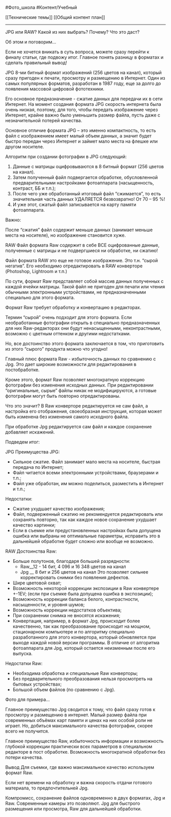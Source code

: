#Фото_школа #Контент/Учебный 

[[Технические темы]]
[[Общий контент план]]

__________
JPG или RAW?
Какой из них выбрать? Почему? Что это даст?

Об этом и поговорим...

Если не хочется вникать в суть вопроса, можете сразу перейти к финалу статьи, где подвожу итог. Главное понять разницу в форматах и сделать правильный вывод! 

JPG
8-ми битный формат изображений (256 цветов на канал), который сразу пригоден к печати, просмотру и размещению в Интернет. Один из самых популярных форматов, разработан в 1987 году, еще за долго до появления массовой цифровой фототехники.

Его основное предназначение - сжатие данных для передачи их в сети Интернет.
На момент создания формата JPG скорость интернета была очень низкая, поэтому, для того, чтобы передать изображение через Интернет, крайне важно было уменьшить размер файла, пусть даже с незначительной потерей качества.

Основное отличие формата JPG – это именно компактность, то есть файл с изображением имеет малый объем данных, а значит будет быстро передан через Интернет и займет мало места на флешке или другом носителе.

Алгоритм при создании фотографии в JPG следующий:

1. Данные с матрицы оцифровываются в 8 битный формат (256 цветов на канал).
2. Затем полученный файл подвергается обработке, обусловленной предварительными настройками фотоаппарата (насыщенность, контраст, ББ и т.п.);
3. После чего уже обработанный итоговый файл “сжимается”, то есть значительная часть данных УДАЛЯЕТСЯ безвозвратно! От 70 – 95 %!
4. И уже этот, сжатый файл записывается на карту памяти фотоаппарата.

Важно:

После “сжатия” файл содержит меньше данных (занимает меньше места на носителе), но изображение становится хуже.


RAW
Файл формата Raw содержит в себе ВСЕ оцифрованные данные, полученные с матрицы и не подвергшиеся ни обработке, ни сжатию!

Файл формата RAW это еще не готовое изображение. Это т.н. “сырой негатив”. Его необходимо отредактировать в RAW конверторе (Photoshop, Lightroom и т.п.)

По сути, формат Raw представляет собой массив данных полученных с каждой ячейки матрицы.
Такой файл не пригоден для печати или чтения обычными электронными устройствами, не предназначенными специально для этого формата.

Формат Raw требует обработку и конвертацию в редакторах.

Термин “сырой” очень подходит для этого формата. Если необработанные фотографии открыть в специально предназначенных для них Raw-редакторах они будут ненасыщенными, неконтрастными, возможно с цветным оттенком и другими недостатками.

Но, все достоинство этого формата заключается в том, что приготовить из этого “сырого” продукта можно что угодно!

Главный плюс формата Raw - избыточность данных по сравнению с Jpg. Это дает широкие возможности для редактирования в постобработке. 

Кроме этого, формат Raw позволяет многократную коррекцию фотографии без изменения исходных данных.
При редактировании “оригинальные, сырые” файлы никак не модифицируются, а готовые фотографии могут быть повторно отредактированы.

Что это значит? В Raw конверторе редактируется не сам файл, а настройка его отображения, своеобразная инструкция, которая может быть изменена без изменения самого исходного файла.

При обработке Jpg редактируется сам файл и каждое сохранение добавляет искажений.


Подведем итог:

JPG
Преимущества JPG:
- Сильное сжатие. Файл занимает мало места на носителе, быстрая передача по Интернет;
- Файл читается всеми электронными устройствами, браузерами и т.п.;
- Файл уже обработан, им можно поделиться, разместить в Интернет и т.п.;

Недостатки:
- Сжатие ухудшает качество изображения;
- Файл, подверженный сжатию не рекомендуется редактировать или сохранять повторно, так как каждое новое сохранение ухудшает качество картинки;
- Если в съемке или предустановленных настройках была допущена ошибка или выбраны не оптимальные параметры, исправить это в дальнейшей обработке будет сложно или вообще не возможно.

RAW
Достоинства Raw:
- Больше полутонов, благодаря большей разрядности:
	- Raw__12 - 14 бит, 4 096 и 16 348 цветов на канал
	- Jpg __ 8 бит и 256 цветов на канал
	Это позволяет сильнее корректировать снимки без появления дефектов.
- Шире цветовой охват; 
- Возможность некоторой коррекции экспозиции в Raw конвертере +-1EV; (если при съемке была допущена ошибка в экспозиции);
- Возможность коррекции баланса белого, контрастности, насыщенности, и уровня шумов;
- Возможность коррекции недостатков объектива;
- При сохранении снимка не вносятся искажения;
- Конвертация, например, в формат Jpg, происходит более качественно, так как преобразование происходит на мощном, стационарном компьютере и по алгоритму специально разработанного для этого конвертора, который обновляется при выходе каждой новой версии программы. В отличие от алгоритма фотоаппарата для Jpg, который остается неизменным после его выпуска.

Недостатки Raw:
- Необходима обработка и специальные Raw конверторы;
- Без предварительного преобразования нельзя просмотреть на бытовых устройствах;
- Большой объем файлов (по сравнению с Jpg).

Фото для примера...



Главное преимущество Jpg сводится к тому, что файл сразу готов к просмотру и размещению в интернет. Малый размер файла при современных объёмах карт памяти и ценах на них особой роли не играет.
Но, добиться максимального качества фотографии, скорее всего не получится.

Главное преимущество Raw, избыточность информации и возможность глубокой коррекции практически всех параметров в специальном редакторе в пост обработке.
Возможность многократной обработки без потери качества.


Вывод
Для съемки, где важно максимальное качество используем формат Raw.

Если нет времени на обработку и важна скорость отдачи готового материала, то предпочтительней Jpg.

Компромисс, сохранение файлов одновременно в двух форматах, Jpg и Raw. Современные камеры это позволяют. Jpg для быстрого размещения или просмотра, Raw для дальнейшей обработки.